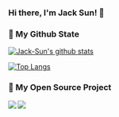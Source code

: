 ### Hi there, I'm Jack Sun! 👋

### 🌈 My Github State
[![Jack-Sun's github stats](https://github-readme-stats.vercel.app/api?username=SensitiveMix&show_icons=true&title_color=fff&icon_color=79ff97&text_color=9f9f9f&bg_color=151515)](https://github.com/anuraghazra/github-readme-stats)

[![Top Langs](https://github-readme-stats.vercel.app/api/top-langs/?username=SensitiveMix&hide=html&show_icons=true&title_color=fff&icon_color=79ff97&text_color=9f9f9f&bg_color=151515&layout=compact)](https://github.com/anuraghazra/github-readme-stats)

### 🎉 My Open Source Project
<a href="https://github.com/SensitiveMix/commerce">
  <img align="left" src="https://github-readme-stats.anuraghazra1.vercel.app/api/pin/?username=SensitiveMix&repo=commerce&show_icons=true&title_color=fff&icon_color=79ff97&text_color=9f9f9f&bg_color=151515" />
</a>
<a href="https://github.com/SensitiveMix/doc-generators">
  <img align="left" src="https://github-readme-stats.anuraghazra1.vercel.app/api/pin/?username=SensitiveMix&repo=doc-generators&show_icons=true&title_color=fff&icon_color=79ff97&text_color=9f9f9f&bg_color=151515" />
</a>
